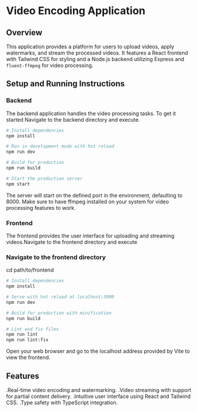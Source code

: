 # Video Encoding Application

## Overview

This application provides a platform for users to upload videos, apply watermarks, and stream the processed videos. It features a React frontend with Tailwind CSS for styling and a Node.js backend utilizing Express and `fluent-ffmpeg` for video processing.

## Setup and Running Instructions

### Backend

The backend application handles the video processing tasks. To get it started Navigate to the backend directory and execute.

```bash
# Install dependencies
npm install

# Run in development mode with hot reload
npm run dev

# Build for production
npm run build

# Start the production server
npm start

```
The server will start on the defined port in the environment, defaulting to 8000. Make sure to have ffmpeg installed on your system for video processing features to work.

### Frontend
The frontend provides the user interface for uploading and streaming videos.Navigate to the frontend directory and execute
### Navigate to the frontend directory
cd path/to/frontend
```bash
# Install dependencies
npm install

# Serve with hot reload at localhost:3000
npm run dev

# Build for production with minification
npm run build

# Lint and fix files
npm run lint
npm run lint:fix
```
Open your web browser and go to the localhost address provided by Vite to view the frontend.

## Features
.Real-time video encoding and watermarking.
.Video streaming with support for partial content delivery.
.Intuitive user interface using React and Tailwind CSS.
.Type safety with TypeScript integration.